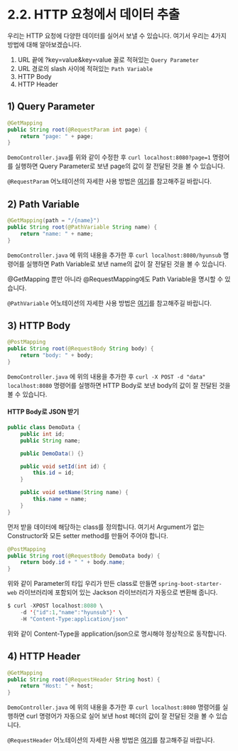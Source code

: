 # 2.2. HTTP 요청에서 데이터 추출

우리는 HTTP 요청에 다양한 데이터를 실어서 보낼 수 있습니다. 여기서 우리는 4가지 방법에 대해 알아보겠습니다.

1. URL 끝에 ?key=value&key=value 꼴로 적혀있는 `Query Parameter`
2. URL 경로의 slash 사이에 적혀있는 `Path Variable`
3. HTTP Body 
4. HTTP Header

## 1\) Query Parameter

```java
@GetMapping
public String root(@RequestParam int page) {
    return "page: " + page;
}
```

`DemoController.java`를 위와 같이 수정한 후 `curl localhost:8080?page=1` 명령어를 실행하면 Query Parameter로 보낸 page의 값이 잘 전달된 것을 볼 수 있습니다.

`@RequestParam` 어노테이션의 자세한 사용 방법은 [여기](https://www.baeldung.com/spring-request-param)를 참고해주길 바랍니다.

## 2\) Path Variable

```java
@GetMapping(path = "/{name}")
public String root(@PathVariable String name) {
    return "name: " + name;
}
```

`DemoController.java` 에 위의 내용을 추가한 후 `curl localhost:8080/hyunsub` 명령어를 실행하면 Path Variable로 보낸 name의 값이 잘 전달된 것을 볼 수 있습니다.

@GetMapping 뿐만 아니라 @RequestMapping에도 Path Variable을 명시할 수 있습니다.

`@PathVariable` 어노테이션의 자세한 사용 방법은 [여기](https://www.baeldung.com/spring-pathvariable)를 참고해주길 바랍니다.

## 3\) HTTP Body

```java
@PostMapping
public String root(@RequestBody String body) {
    return "body: " + body;
}
```

`DemoController.java` 에 위의 내용을 추가한 후 `curl -X POST -d "data" localhost:8080` 명령어를 실행하면 HTTP Body로 보낸 body의 값이 잘 전달된 것을 볼 수 있습니다.

#### HTTP Body로 JSON 받기

```java
public class DemoData {
    public int id;
    public String name;

    public DemoData() {}

    public void setId(int id) {
        this.id = id;
    }

    public void setName(String name) {
        this.name = name;
    }
}
```

먼저 받을 데이터에 해당하는 class를 정의합니다. 여기서 Argument가 없는 Constructor와 모든 setter method를 만들어 주어야 합니다.

```java
@PostMapping
public String root(@RequestBody DemoData body) {
    return body.id + " " + body.name;
}
```

위와 같이 Parameter의 타입 우리가 만든 class로 만들면 `spring-boot-starter-web` 라이브러리에 포함되어 있는 Jackson 라이브러리가 자동으로 변환해 줍니다.

```java
$ curl -XPOST localhost:8080 \
    -d '{"id":1,"name":"hyunsub"}' \
    -H "Content-Type:application/json"
```

위와 같이 Content-Type을 application/json으로 명시해야 정상적으로 동작합니다.

## 4\) HTTP Header

```java
@GetMapping
public String root(@RequestHeader String host) {
    return "Host: " + host;
}
```

`DemoController.java` 에 위의 내용을 추가한 후 `curl localhost:8080` 명령어를 실행하면 curl 명령어가 자동으로 실어 보낸 host 헤더의 값이 잘 전달된 것을 볼 수 있습니다.

`@RequestHeader` 어노테이션의 자세한 사용 방법은 [여기](https://www.baeldung.com/spring-rest-http-headers)를 참고해주길 바랍니다.


